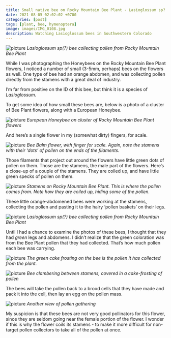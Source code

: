 ```yaml
---
title: Small native bee on Rocky Mountain Bee Plant - Lasioglossum sp?
date: 2021-08-05 02:02:02 +0700
categories: [post]
tags: [plant, bee, hymenoptera]
image: images/IMG_0108.jpg
description: Watching Lasioglossum bees in Southwestern Colorado
---
```


![picture](images/IMG_0108.jpg)
*_Lasioglossum_ sp(?) bee collecting pollen from Rocky Mountain Bee Plant*

While I was photographing the Honeybees on the Rocky Mountain Bee Plant flowers, I noticed a number of small (3-5mm, perhaps) bees on the flowers as well. One type of bee had an orange abdomen, and was collecting pollen directly from the stamens with a great deal of industry.

I’m far from positive on the ID of this bee, but think it is a species of _Lasioglossum._


To get some idea of how small these bees are, below is a photo of a cluster of Bee Plant flowers, along with a European Honeybee.

![picture](images/C3BE07E6-0AEB-402B-BB19-4D9278374F18.jpeg)
*European Honeybee on cluster of Rocky Mountain Bee Plant flowers*

And here’s a single flower in my (somewhat dirty) fingers, for scale.

![picture](images/IMG_9985.jpg)
*Bee Balm flower, with finger for scale. Again, note the stamens with their ‘dots’ of pollen on the ends of the filaments.*

Those filaments that project out around the flowers have little green dots of pollen on them. Those are the stamens, the male part of the flowers. Here’s a close-up of a couple of the stamens. They are coiled up, and have little green specks of pollen on them.

![picture](images/IMG_9940.jpg)
*Stamens on Rocky Mountain Bee Plant. This is where the pollen comes from. Note how they are coiled up, hiding some of the pollen.*

These little orange-abdomened bees were working at the stamens, collecting the pollen and pasting it to the hairy ‘pollen baskets’ on their legs.

![picture](images/IMG_0108.jpg)
*_Lasioglossum_ sp(?) bee collecting pollen from Rocky Mountain Bee Plant*

Until I had a chance to examine the photos of these bees, I thought that they had _green_ legs and abdomens. I didn’t realize that the green coloration was from the Bee Plant pollen that they had collected. That’s how much pollen each bee was carrying.

![picture](images/IMG_0109a.jpg)
*The green cake frosting on the bee is the pollen it has collected from the plant.*

![picture](images/IMG_0090.jpg)
*Bee clambering between stamens, covered in a cake-frosting of pollen*

The bees will take the pollen back to a brood cells that they have made and pack it into the cell, then lay an egg on the pollen mass.

![picture](images/IMG_0104.jpg)
*Another view of pollen gathering*

My suspicion is that these bees are not very good pollinators for this flower, since they are seldom going near the female portion of the flower. I wonder if this is why the flower coils its stamens - to make it more difficult for non-target pollen collectors to take all of the pollen at once.